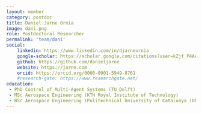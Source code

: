 ```yaml
---
layout: member
category: postdoc
title: Daniel Jarne Ornia
image: dani.png
role: Postdoctoral Researcher
permalink: 'team/dani'
social:
    linkedin: https://www.linkedin.com/in/djarneornia
    google-scholar: https://scholar.google.com/citations?user=kZjf_P4AAAAJ&hl=en
    github: https://github.com/danieljarne
    website: https://jarne.com
    orcid: https://orcid.org/0000-0001-5949-8761
    #research-gate: https://www.researchgate.net/
education:
 - PhD Control of Multi-Agent Systems (TU Delft)
 - MSc Aerospace Engineering (KTH Royal Institute of Technology)
 - BSc Aerospace Engineering (Politechnical University of Catalunya (UPC))
---
```


